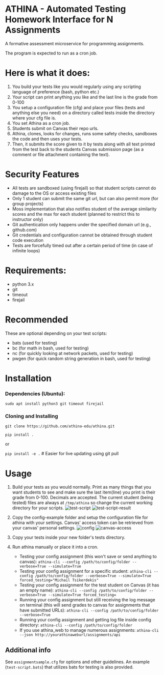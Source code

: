 # ATHINA - Automated Testing Homework Interface for N Assignments

A formative assessment microservice for programming assignments.

The program is expected to run as a cron job.

# Here is what it does:
1. You build your tests like you would regularly using any scripting language of preference (bash, python etc.)
2. Your script can print anything you like and the last line is the grade from 0-100
3. You setup a configuration file (cfg) and place your files (tests and anything else you need) on a directory called tests 
inside the directory where your cfg file is.
4. You set Athina as a cron job. 
5. Students submit on Canvas their repo urls.
6. Athina, clones, looks for changes, runs some safety checks, sandboxes the code and then uses your tests.
7. Then, it submits the score given to it by tests along with all text printed from the test back to the students Canvas
submission page (as a comment or file attachment containing the text).

# Security Features
* All tests are sandboxed (using firejail) so that student scripts cannot do damage to the OS or access existing files
* Only 1 student can submit the same git url, but can also permit more (for group projects)
* Moss implementation that also notifies student of the average similarity scores and the max for each student (planned to restrict this to instructor only)
* Git authentication only happens under the specified domain url (e.g., github.com)
* Git credentials and configuration cannot be obtained through student code execution
* Tests are forcefully timed out after a certain period of time (in case of infinite loops)

# Requirements:
* python 3.x
* git
* timeout
* firejail

# Recommended
These are optional depending on your test scripts:
* bats (used for testing)
* bc (for math in bash, used for testing)
* nc (for quickly looking at network packets, used for testing)
* pwgen (for quick random string generation in bash, used for testing)

# Installation
### Dependencies (Ubuntu):
`sudo apt install python3 git timeout firejail`
### Cloning and Installing
`git clone https://github.com/athina-edu/athina.git`

`pip install .`

or 

`pip install -e .` # Easier for live updating using git pull

# Usage
1. Build your tests as you would normally. Print as many things that you want students to see and make sure the last 
item(line) you print is their grade from 0-100. Decimals are accepted. The current student (being tested) files are 
always at `/tmp/athina` so change the current working directory for your scripts.
![test-script](https://github.com/athina-edu/athina/raw/master/docs/img/test-script.png "Test-Script")
![test-script-result](https://github.com/athina-edu/athina/raw/master/docs/img/test-script-result.png "Test-Script-Result")

2. Copy the config-example folder and setup the configuration file for athina with your settings. Canvas' access token
can be retrieved from your canvas' personal settings.
![config](https://github.com/athina-edu/athina/raw/master/docs/img/config.png "Config")
![canvas-access](https://github.com/athina-edu/athina/raw/master/docs/img/canvas-access.png "Canvas-Access")

3. Copy your tests inside your new folder's tests directory.

4. Run athina manually or place it into a cron.
    * Testing your config assignment (this won't save or send anything to canvas): 
    `athina-cli --config /path/to/config/folder --verbose=True --simulate=True`
    * Testing your config assignment for a specific student:
    `athina-cli --config /path/to/config/folder --verbose=True --simulate=True forced_testing="Michail Tsikerdekis"`
    * Testing your config assignment for the test student on Canvas (it has an empty name):
    `athina-cli --config /path/to/config/folder --verbose=True --simulate=True forced_testing=`
    * Running your config assignment but still receiving the log message on terminal (this will send grades to canvas for assignments that have submitted URLs):
    `athina-cli --config /path/to/config/folder --verbose=True`
    * Running your config assignment and getting log file inside config directory:
    `athina-cli --config /path/to/config/folder`
    * If you use athina_web to manage numerous assignments:
    `athina-cli --json http://yourathinaweburl/assignments/api`

## Additional info
See `assignmentsample.cfg` for options and other guidelines. An example (`test-script.bats`) that utilizes bats for 
testing is also provided.
